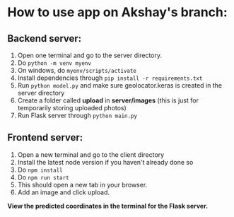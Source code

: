 # How to use app on Akshay's branch:


## Backend server:

1) Open one terminal and go to the server directory.
2) Do ```python -m venv myenv```
3) On windows, do ```myenv/scripts/activate```
4) Install dependencies through ```pip install -r requirements.txt```
5) Run ```python model.py``` and make sure geolocator.keras is created in the server directory
6) Create a folder called **upload** in **server/images** (this is just for temporarily storing uploaded photos)
6) Run Flask server through ```python main.py```

## Frontend server:

1) Open a new terminal and go to the client directory
2) Install the latest node version if you haven't already done so
3) Do ```npm install```
4) Do ```npm run start```
5) This should open a new tab in your browser.
6) Add an image and click upload.

**View the predicted coordinates in the terminal for the Flask server.**